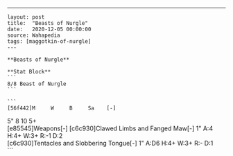 ---
    layout: post
    title:  "Beasts of Nurgle"
    date:   2020-12-05 00:00:00
    source: Wahapedia
    tags: [maggotkin-of-nurgle]
    ---
    
    **Beasts of Nurgle**
    
    **Stat Block**
    ```
    8/8 Beast of Nurgle
    ```
    
    ```
    [56f442]M     W     B     Sa    [-]
5"    8     10    5+    
[e85545]Weapons[-]
[c6c930]Clawed Limbs and Fanged Maw[-]
1"     A:4    H:4+   W:3+   R:-1   D:2   
[c6c930]Tentacles and Slobbering Tongue[-]
1"     A:D6   H:4+   W:3+   R:-    D:1   
    ```
    
    
    